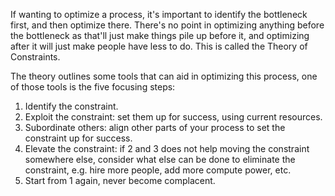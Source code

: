 If wanting to optimize a process, it's important to identify the bottleneck first, and then optimize there. There's no point in optimizing anything before the bottleneck as that'll just make things pile up before it, and optimizing after it will just make people have less to do. This is called the Theory of Constraints.

The theory outlines some tools that can aid in optimizing this process, one of those tools is the five focusing steps:
1. Identify the constraint.
2. Exploit the constraint: set them up for success, using current resources.
3. Subordinate others: align other parts of your process to set the constraint up for success.
4. Elevate the constraint: if 2 and 3 does not help moving the constraint somewhere else, consider what else can be done to eliminate the constraint, e.g. hire more people, add more compute power, etc.
5. Start from 1 again, never become complacent.
